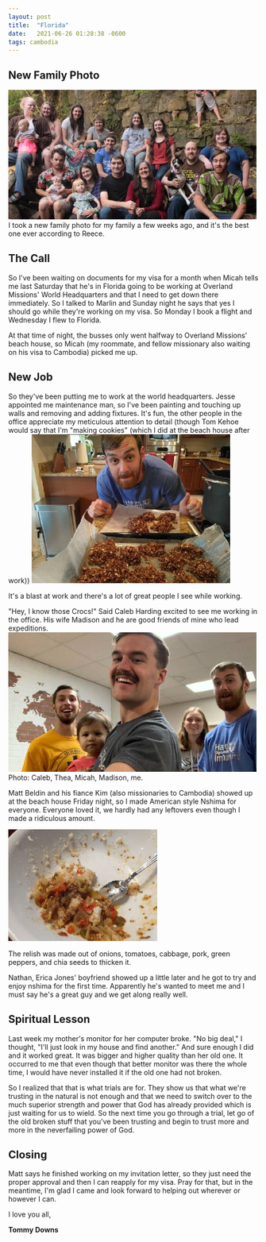 ```yaml
---
layout: post
title:  "Florida"
date:   2021-06-26 01:28:38 -0600
tags: cambodia
---
```

## New Family Photo
![Family Picture 2021](/assets/pics/family-2021.jpg)
I took a new family photo for my family a few weeks ago, and it's the best one ever according to Reece.

## The Call
So I've been waiting on documents for my visa for a month when Micah tells me last Saturday that he's in Florida going to be working at Overland Missions' World Headquarters and that I need to get down there immediately. So I talked to Marlin and Sunday night he says that yes I should go while they're working on my visa. So Monday I book a flight and Wednesday I flew to Florida.

At that time of night, the busses only went halfway to Overland Missions' beach house, so Micah (my roommate, and fellow missionary also waiting on his visa to Cambodia) picked me up.

## New Job
So they've been putting me to work at the world headquarters. Jesse appointed me maintenance man, so I've been painting and touching up walls and removing and adding fixtures. It's fun, the other people in the office appreciate my meticulous attention to detail (though Tom Kehoe would say that I'm "making cookies" (which I did at the beach house after work))
![Baking cookies](/assets/pics/20210626__2.jpg)

It's a blast at work and there's a lot of great people I see while working.

"Hey, I know those Crocs!" Said Caleb Harding excited to see me working in the office. His wife Madison and he are good friends of mine who lead expeditions.
![Office](/assets/pics/20210626__1.jpg)
Photo: Caleb, Thea, Micah, Madison, me.

Matt Beldin and his fiance Kim (also missionaries to Cambodia) showed up at the beach house Friday night, so I made American style Nshima for everyone. Everyone loved it, we hardly had any leftovers even though I made a ridiculous amount.

![American Nshima](/assets/pics/20210626__3.jpg)

The relish was made out of onions, tomatoes, cabbage, pork, green peppers, and chia seeds to thicken it.

Nathan, Erica Jones' boyfriend showed up a little later and he got to try and enjoy nshima for the first time. Apparently he's wanted to meet me and I must say he's a great guy and we get along really well.

## Spiritual Lesson
Last week my mother's monitor for her computer broke. "No big deal," I thought, "I'll just look in my house and find another." And sure enough I did and it worked great. It was bigger and higher quality than her old one. It occurred to me that even though that better monitor was there the whole time, I would have never installed it if the old one had not broken.

So I realized that that is what trials are for. They show us that what we're trusting in the natural is not enough and that we need to switch over to the much superior strength and power that God has already provided which is just waiting for us to wield. So the next time you go through a trial, let go of the old broken stuff that you've been trusting and begin to trust more and more in the neverfailing power of God.

## Closing
Matt says he finished working on my invitation letter, so they just need the proper approval and then I can reapply for my visa. Pray for that, but in the meantime, I'm glad I came and look forward to helping out wherever or however I can.

I love you all,

**Tommy Downs**
